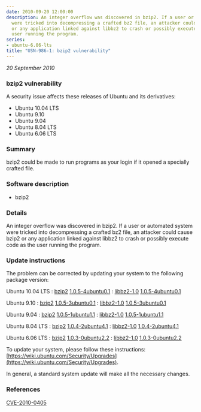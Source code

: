```yaml
---
date: 2010-09-20 12:00:00
description: An integer overflow was discovered in bzip2. If a user or automated system
  were tricked into decompressing a crafted bz2 file, an attacker could cause bzip2
  or any application linked against libbz2 to crash or possibly execute code as the
  user running the program.
series:
- ubuntu-6.06-lts
title: "USN-986-1: bzip2 vulnerability"
---
```


*20 September 2010*

### bzip2 vulnerability

A security issue affects these releases of Ubuntu and its derivatives:

* Ubuntu 10.04 LTS
* Ubuntu 9.10
* Ubuntu 9.04
* Ubuntu 8.04 LTS
* Ubuntu 6.06 LTS

### Summary

bzip2 could be made to run programs as your login if it opened a specially crafted file.

### Software description

* bzip2 

### Details

An integer overflow was discovered in bzip2. If a user or automated system were tricked into decompressing a crafted bz2 file, an attacker could cause bzip2 or any application linked against libbz2 to crash or possibly execute code as the user running the program. 

### Update instructions

The problem can be corrected by updating your system to the following package version:

Ubuntu 10.04 LTS
 : [bzip2](https://launchpad.net/ubuntu/+source/bzip2) <span> [1.0.5-4ubuntu0.1](https://launchpad.net/ubuntu/+source/bzip2/1.0.5-4ubuntu0.1) </span> 
 : [libbz2-1.0](https://launchpad.net/ubuntu/+source/bzip2) <span> [1.0.5-4ubuntu0.1](https://launchpad.net/ubuntu/+source/bzip2/1.0.5-4ubuntu0.1) </span> 

Ubuntu 9.10
 : [bzip2](https://launchpad.net/ubuntu/+source/bzip2) <span> [1.0.5-3ubuntu0.1](https://launchpad.net/ubuntu/+source/bzip2/1.0.5-3ubuntu0.1) </span> 
 : [libbz2-1.0](https://launchpad.net/ubuntu/+source/bzip2) <span> [1.0.5-3ubuntu0.1](https://launchpad.net/ubuntu/+source/bzip2/1.0.5-3ubuntu0.1) </span> 

Ubuntu 9.04
 : [bzip2](https://launchpad.net/ubuntu/+source/bzip2) <span> [1.0.5-1ubuntu1.1](https://launchpad.net/ubuntu/+source/bzip2/1.0.5-1ubuntu1.1) </span> 
 : [libbz2-1.0](https://launchpad.net/ubuntu/+source/bzip2) <span> [1.0.5-1ubuntu1.1](https://launchpad.net/ubuntu/+source/bzip2/1.0.5-1ubuntu1.1) </span> 

Ubuntu 8.04 LTS
 : [bzip2](https://launchpad.net/ubuntu/+source/bzip2) <span> [1.0.4-2ubuntu4.1](https://launchpad.net/ubuntu/+source/bzip2/1.0.4-2ubuntu4.1) </span> 
 : [libbz2-1.0](https://launchpad.net/ubuntu/+source/bzip2) <span> [1.0.4-2ubuntu4.1](https://launchpad.net/ubuntu/+source/bzip2/1.0.4-2ubuntu4.1) </span> 

Ubuntu 6.06 LTS
 : [bzip2](https://launchpad.net/ubuntu/+source/bzip2) <span> [1.0.3-0ubuntu2.2](https://launchpad.net/ubuntu/+source/bzip2/1.0.3-0ubuntu2.2) </span> 
 : [libbz2-1.0](https://launchpad.net/ubuntu/+source/bzip2) <span> [1.0.3-0ubuntu2.2](https://launchpad.net/ubuntu/+source/bzip2/1.0.3-0ubuntu2.2) </span> 

To update your system, please follow these instructions: [https://wiki.ubuntu.com/Security/Upgrades](https://wiki.ubuntu.com/Security/Upgrades).

In general, a standard system update will make all the necessary changes. 

### References

 
 [CVE-2010-0405](http://people.ubuntu.com/~ubuntu-security/cve/CVE-2010-0405)